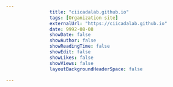 ---
                title: "ciicadalab.github.io"
                tags: [Organization site]
                externalUrl: "https://ciicadalab.github.io"
                date: 9992-08-08
                showDate: false
                showAuthor: false
                showReadingTime: false
                showEdit: false
                showLikes: false
                showViews: false
                layoutBackgroundHeaderSpace: false
                ---
